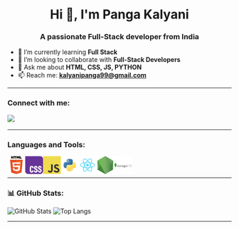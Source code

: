 
<h1 align="center">Hi 👋, I'm Panga Kalyani </h1>
<h3 align="center">A passionate Full-Stack developer from India</h3>

- 🌱 I’m currently learning **Full Stack**
- 🤝 I’m looking to collaborate with **Full-Stack Developers**
- 💬 Ask me about **HTML, CSS, JS, PYTHON**
- 📫 Reach me: **kalyanipanga99@gmail.com**

---

### Connect with me:
<p align="left">
<a href="https://linkedin.com/in/" target="blank"><img src="[https://img.icons8.com/color/48/000000/linkedin.png"/](https://www.linkedin.com/in/kalyani-panga-687626255/)></a>

---

### Languages and Tools:
<img align="left" alt="HTML5" width="40px" src="https://raw.githubusercontent.com/github/explore/master/topics/html/html.png" />
<img align="left" alt="CSS3" width="40px" src="https://raw.githubusercontent.com/github/explore/master/topics/css/css.png" />
<img align="left" alt="JavaScript" width="40px" src="https://raw.githubusercontent.com/github/explore/master/topics/javascript/javascript.png" />
<img align="left" alt="Python" width="40px" src="https://raw.githubusercontent.com/github/explore/master/topics/python/python.png" />
<img align="left" alt="React" width="40px" src="https://raw.githubusercontent.com/github/explore/master/topics/react/react.png" />
<img align="left" alt="Node.js" width="40px" src="https://raw.githubusercontent.com/github/explore/master/topics/nodejs/nodejs.png" />
<img align="left" alt="MongoDB" width="40px" src="https://raw.githubusercontent.com/github/explore/master/topics/mongodb/mongodb.png" />
<br/><br/>

---

### 📊 GitHub Stats:

![GitHub Stats](https://github-readme-stats.vercel.app/api?username=YourUserName&show_icons=true&theme=radical)
![Top Langs](https://github-readme-stats.vercel.app/api/top-langs/?username=YourUserName&layout=compact&theme=radical)

---


